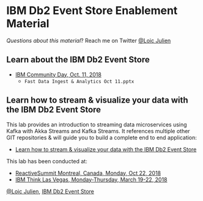 # IBM Db2 Event Store Enablement Material

*Questions about this material*? Reach me on Twitter [@Loic Julien](https://twitter.com/loicjulien)

## Learn about the IBM Db2 Event Store

* [IBM Community Day, Oct. 11, 2018](https://www.ibmai-platform.bemyapp.com/#/event?target=%2Fconference%2F5bb544cab4ae3f00044cba04)
    * `Fast Data Ingest & Analytics Oct 11.pptx`

## Learn how to stream & visualize your data with the IBM Db2 Event Store

This lab provides an introduction to streaming data microservices using Kafka with Akka Streams and Kafka Streams. It references multiple other GIT repositories & will guide you to build a complete end to end application:

* [Learn how to stream & visualize your data with the IBM Db2 Event Store](Labs/Stream-ML-Visualize/README.md)

This lab has been conducted at:
* [ReactiveSummit Montreal, Canada, Monday, Oct 22, 2018](https://www.reactivesummit.org/2018/workshop/hands-on-kafka-streaming-microservices-with-akka-streamskafka-streams-and-ibm-db2-eventstore-1-day)
* [IBM Think Las Vegas, Monday-Thursday, March 19-22, 2018](https://www.ibm.com/blogs/ibm-anz/think2018-wrap/)

[@Loic Julien](https://twitter.com/loicjulien), [IBM Db2 Event Store](https://www.ibm.com/products/db2-event-store)
